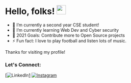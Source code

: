 # Hello, folks! <img src="https://raw.githubusercontent.com/MartinHeinz/MartinHeinz/master/wave.gif" width="30px">

- 🔭 I’m currently a second year CSE student!
- 🌱 I’m currently learning Web Dev and Cyber security
- 🥅 2021 Goals: Contribute more to Open Source projects
- ⚡ Fun fact: I love to play football and listen lots of music.

Thanks for visiting my profile!
### Let's Connect:

[![LinkedIn][1.2][1] [![Instagram][2.2]][2]

[1.2]: https://www.flaticon.com/svg/static/icons/svg/733/733614.svg
[2.2]: https://www.flaticon.com/svg/static/icons/svg/61/61109.svg
<!-- Links to your social media accounts -->

[1]: https://linkedin/in/abhishek-gautam-/
[2]: https://www.instagram.com/_abhishek_gautam_1

